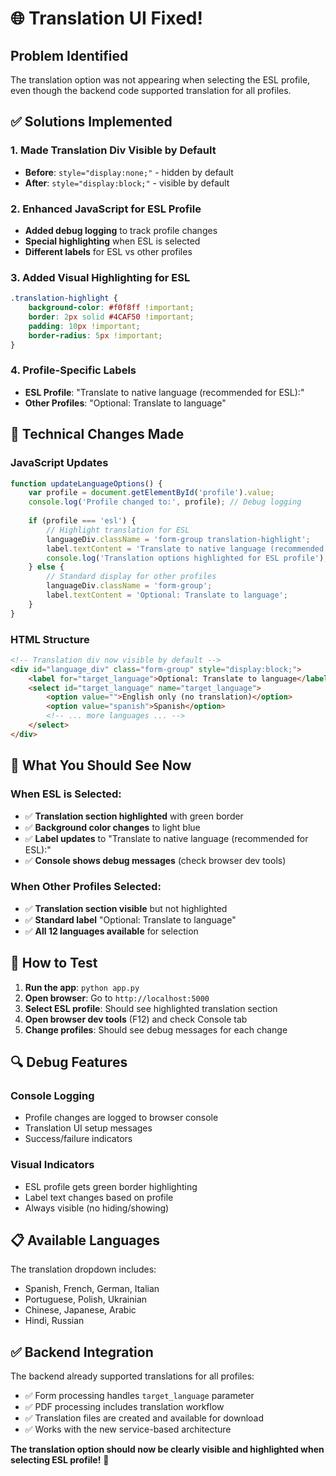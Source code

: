 # 🌐 Translation UI Fixed!

## Problem Identified
The translation option was not appearing when selecting the ESL profile, even though the backend code supported translation for all profiles.

## ✅ Solutions Implemented

### 1. **Made Translation Div Visible by Default**
- **Before**: `style="display:none;"` - hidden by default
- **After**: `style="display:block;"` - visible by default

### 2. **Enhanced JavaScript for ESL Profile**
- **Added debug logging** to track profile changes
- **Special highlighting** when ESL is selected
- **Different labels** for ESL vs other profiles

### 3. **Added Visual Highlighting for ESL**
```css
.translation-highlight { 
    background-color: #f0f8ff !important; 
    border: 2px solid #4CAF50 !important; 
    padding: 10px !important; 
    border-radius: 5px !important; 
}
```

### 4. **Profile-Specific Labels**
- **ESL Profile**: "Translate to native language (recommended for ESL):"
- **Other Profiles**: "Optional: Translate to language"

## 🔧 Technical Changes Made

### JavaScript Updates
```javascript
function updateLanguageOptions() {
    var profile = document.getElementById('profile').value;
    console.log('Profile changed to:', profile); // Debug logging
    
    if (profile === 'esl') {
        // Highlight translation for ESL
        languageDiv.className = 'form-group translation-highlight';
        label.textContent = 'Translate to native language (recommended for ESL):';
        console.log('Translation options highlighted for ESL profile');
    } else {
        // Standard display for other profiles
        languageDiv.className = 'form-group';
        label.textContent = 'Optional: Translate to language';
    }
}
```

### HTML Structure
```html
<!-- Translation div now visible by default -->
<div id="language_div" class="form-group" style="display:block;">
    <label for="target_language">Optional: Translate to language</label>
    <select id="target_language" name="target_language">
        <option value="">English only (no translation)</option>
        <option value="spanish">Spanish</option>
        <!-- ... more languages ... -->
    </select>
</div>
```

## 🎯 What You Should See Now

### When ESL is Selected:
- ✅ **Translation section highlighted** with green border
- ✅ **Background color changes** to light blue
- ✅ **Label updates** to "Translate to native language (recommended for ESL):"
- ✅ **Console shows debug messages** (check browser dev tools)

### When Other Profiles Selected:
- ✅ **Translation section visible** but not highlighted
- ✅ **Standard label** "Optional: Translate to language"
- ✅ **All 12 languages available** for selection

## 🚀 How to Test

1. **Run the app**: `python app.py`
2. **Open browser**: Go to `http://localhost:5000`
3. **Select ESL profile**: Should see highlighted translation section
4. **Open browser dev tools** (F12) and check Console tab
5. **Change profiles**: Should see debug messages for each change

## 🔍 Debug Features

### Console Logging
- Profile changes are logged to browser console
- Translation UI setup messages
- Success/failure indicators

### Visual Indicators
- ESL profile gets green border highlighting
- Label text changes based on profile
- Always visible (no hiding/showing)

## 📋 Available Languages

The translation dropdown includes:
- Spanish, French, German, Italian
- Portuguese, Polish, Ukrainian
- Chinese, Japanese, Arabic
- Hindi, Russian

## ✅ Backend Integration

The backend already supported translations for all profiles:
- ✅ Form processing handles `target_language` parameter
- ✅ PDF processing includes translation workflow
- ✅ Translation files are created and available for download
- ✅ Works with the new service-based architecture

**The translation option should now be clearly visible and highlighted when selecting ESL profile!** 🎉